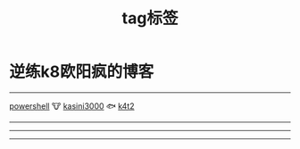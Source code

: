 ﻿---
layout: default
title: 分类
type: categories
title: tag标签
type: tages
---

# 逆练k8欧阳疯的博客

---

[powershell](https://kasini3000.github.io/powershell)	  🐮  	[kasini3000](https://kasini3000.github.io/kasini3000)	  🐟  	[k4t2](https://kasini3000.github.io/k4t2)

---





---


---